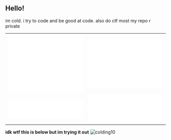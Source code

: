 ## Hello!

im cold. i try to code and be good at code. also do ctf 
most my repo r private

<table>
  <tr>
    <td><img src="metrics/metrics.base.svg" alt="🗃️ Base content"></td>
    <td><img src="metrics/metrics.isocalendar.svg" alt="📅 Isometric commit calendar"></td>
  </tr>
  <tr>
    <td><img src="metrics/metrics.languages.svg" alt="🈷️ Languages activity"></td>
    <td><img src="metrics/metrics.stargazers.svg" alt="✨ Stargazers"></td>
  </tr>
</table>


**idk wtf this is below but im trying it out**
![colding10](https://count.getloli.com/@colding10)
